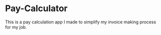 # Pay-Calculator
This is a pay calculation app I made to simplify my invoice making process for my job.
